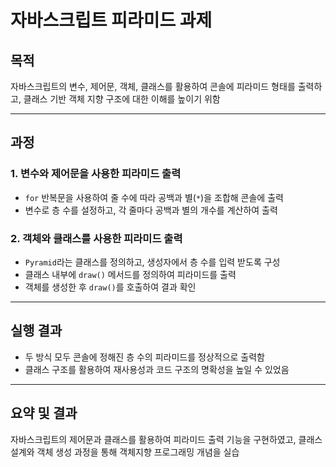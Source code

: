 # 자바스크립트 피라미드 과제

## 목적  
자바스크립트의 변수, 제어문, 객체, 클래스를 활용하여 콘솔에 피라미드 형태를 출력하고, 클래스 기반 객체 지향 구조에 대한 이해를 높이기 위함

---

## 과정  

### 1. 변수와 제어문을 사용한 피라미드 출력  
- `for` 반복문을 사용하여 줄 수에 따라 공백과 별(`*`)을 조합해 콘솔에 출력  
- 변수로 층 수를 설정하고, 각 줄마다 공백과 별의 개수를 계산하여 출력  

### 2. 객체와 클래스를 사용한 피라미드 출력  
- `Pyramid`라는 클래스를 정의하고, 생성자에서 층 수를 입력 받도록 구성  
- 클래스 내부에 `draw()` 메서드를 정의하여 피라미드를 출력  
- 객체를 생성한 후 `draw()`를 호출하여 결과 확인  

---

## 실행 결과  
- 두 방식 모두 콘솔에 정해진 층 수의 피라미드를 정상적으로 출력함  
- 클래스 구조를 활용하여 재사용성과 코드 구조의 명확성을 높일 수 있었음  

---

## 요약 및 결과  
자바스크립트의 제어문과 클래스를 활용하여 피라미드 출력 기능을 구현하였고, 클래스 설계와 객체 생성 과정을 통해 객체지향 프로그래밍 개념을 실습
